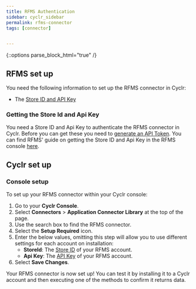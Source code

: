 ```yaml
---
title: RFMS Authentication
sidebar: cyclr_sidebar
permalink: rfms-connector
tags: [connector]


---
```

{::options parse_block_html="true" /}
<section class="card py-5 my-5">
<a name="rfms-set-up"></a>

# RFMS set up

You need the following information to set up the RFMS connector in Cyclr:

- The [Store ID and API Key](#getting-the-store-id-and-api-key)

<a name="getting-the-store-id-and-api-key"></a>

### Getting the Store Id and Api Key

You need a Store ID and Api Key to authenticate the RFMS connector in
Cyclr. Before you can get these you need to
[generate an API Token](https://rfmsapps.zendesk.com/hc/en-us/articles/360015957574-RFMS-Standard-API). You can
find RFMS' guide on getting the Store ID and Api Key in the RFMS
console [here](https://rfmsapps.zendesk.com/hc/en-us/articles/360015957574-RFMS-Standard-API).

# Cyclr set up

<a name="console-setup"></a>

### Console setup

To set up your RFMS connector within your Cyclr console:

1. Go to your **Cyclr Console**.
2. Select **Connectors** > **Application Connector Library** at the top of the page.
3. Use the search box to find the RFMS connector.
4. Select the **Setup Required** icon.
5. Enter the below values, omitting this step will allow you to use different
   settings for each account on installation:
   - **StoreId**: The [Store ID](#getting-the-store-id-and-api-key) of your
     RFMS account.
   - **Api Key**: The [API Key](#getting-the-store-id-and-api-key) of
     your RFMS account.
6. Select **Save Changes**.

Your RFMS connector is now set up! You can test it by installing it to a
Cyclr account and then executing one of the methods to confirm it returns data.

</section>
